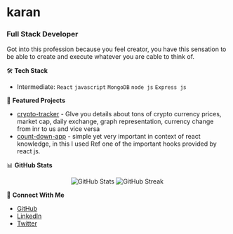 # karan
### Full Stack Developer

Got into this profession because you feel creator, you have this sensation to be able to create and execute whatever you are cable to think of.

🛠️ **Tech Stack**
- Intermediate: `React` `javascript` `MongoDB` `node js` `Express js`

🔭 **Featured Projects**
- [crypto-tracker](https://crypto-tracker-sable-nine.vercel.app/) - GIve you details about tons of crypto currency prices, market cap, daily exchange, graph representation, currency change from inr to us and vice versa
- [count-down-app](https://count-down-app-eight.vercel.app/) - simple yet very important in context of react knowledge, in this I used Ref one of the important hooks provided by react js.

📊 **GitHub Stats**
<p align="center">
  <img src="https://github-readme-stats.vercel.app/api?username=karanxdeveloper&show_icons=true&theme=dark" alt="GitHub Stats" />
  <img src="https://github-readme-streak-stats.herokuapp.com/?user=karanxdeveloper&theme=dark" alt="GitHub Streak" />
</p>

🤝 **Connect With Me**
- [GitHub](https://github.com/karanxdeveloper)
- [LinkedIn](https://linkedin.com/in/johndoe)
- [Twitter](https://x.com/Karanxdeveloper)
